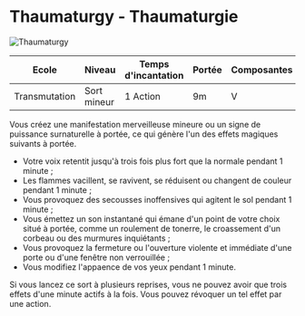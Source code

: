 # Thaumaturgy - Thaumaturgie
![Thaumaturgy](../_images/thaumaturgy.png)

|Ecole|Niveau|Temps d'incantation|Portée|Composantes|Durée|
|-|-|-|-|-|-|
|Transmutation|Sort mineur|1 Action|9m|V|1 minute|

Vous créez une manifestation merveilleuse mineure ou un signe de puissance surnaturelle à portée, ce qui génère l'un des effets magiques suivants à portée.

* Votre voix retentit jusqu'à trois fois plus fort que la normale pendant 1 minute ;
* Les flammes vacillent, se ravivent, se réduisent ou changent de couleur pendant 1 minute ;
* Vous provoquez des secousses inoffensives qui agitent le sol pendant 1 minute ;
* Vous émettez un son instantané qui émane d'un point de votre choix situé à portée, comme un roulement de tonerre, le croassement d'un corbeau ou des murmures inquiétants ;
* Vous provoquez la fermeture ou l'ouverture violente et immédiate d'une porte ou d'une fenêtre non verrouillée ;
* Vous modifiez l'appaence de vos yeux pendant 1 minute.

Si vous lancez ce sort à plusieurs reprises, vous ne pouvez avoir que trois effets d'une minute actifs à la fois. Vous pouvez révoquer un tel effet par une action.